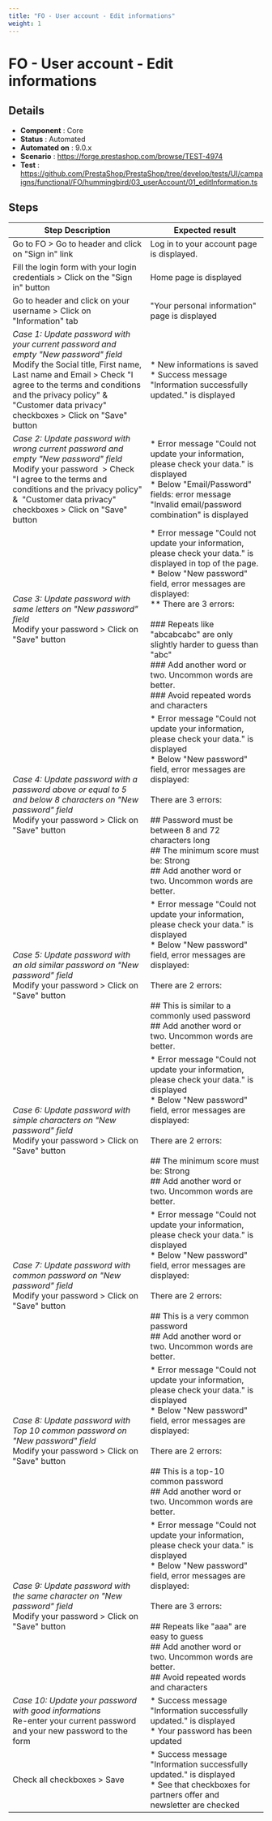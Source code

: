 ```yaml
---
title: "FO - User account - Edit informations"
weight: 1
---
```


# FO - User account - Edit informations
## Details
* **Component** : Core
* **Status** : Automated
* **Automated on** : 9.0.x
* **Scenario** : https://forge.prestashop.com/browse/TEST-4974
* **Test** : https://github.com/PrestaShop/PrestaShop/tree/develop/tests/UI/campaigns/functional/FO/hummingbird/03_userAccount/01_editInformation.ts

## Steps
| Step Description | Expected result |
| ----- | ----- |
| Go to FO > Go to header and click on "Sign in" link | Log in to your account page is displayed. |
| Fill the login form with your login credentials > Click on the "Sign in" button | Home page is displayed |
| Go to header and click on your username > Click on "Information" tab | "Your personal information" page is displayed |
| *Case 1: Update password with your current password and empty "New password" field*<br>Modify the Social title, First name, Last name and Email > Check "I agree to the terms and conditions and the privacy policy" &  "Customer data privacy" checkboxes > Click on "Save" button | * New informations is saved<br> * Success message "Information successfully updated." is displayed |
| *Case 2: Update password with wrong current password and empty "New password" field*<br>Modify your password  > Check "I agree to the terms and conditions and the privacy policy" &  "Customer data privacy" checkboxes > Click on "Save" button | * Error message "Could not update your information, please check your data." is displayed<br> * Below "Email/Password" fields: error message "Invalid email/password combination" is displayed |
| *Case 3: Update password with same letters on "New password" field*<br>Modify your password > Click on "Save" button | * Error message "Could not update your information, please check your data." is displayed in top of the page.<br> * Below "New password" field, error messages are displayed:<br> ** There are 3 errors:<br><br> ### Repeats like "abcabcabc" are only slightly harder to guess than "abc"<br> ### Add another word or two. Uncommon words are better.<br> ### Avoid repeated words and characters |
| *Case 4: Update password with a password above or equal to 5 and below 8 characters on "New password" field*<br>Modify your password > Click on "Save" button | * Error message "Could not update your information, please check your data." is displayed<br> * Below "New password" field, error messages are displayed: <br><br>There are 3 errors:<br><br> ## Password must be between 8 and 72 characters long<br> ## The minimum score must be: Strong<br> ## Add another word or two. Uncommon words are better. |
| *Case 5: Update password with an old similar password on "New password" field*<br>Modify your password > Click on "Save" button | * Error message "Could not update your information, please check your data." is displayed<br> * Below "New password" field, error messages are displayed: <br><br>There are 2 errors:<br><br> ## This is similar to a commonly used password<br> ## Add another word or two. Uncommon words are better. |
| *Case 6: Update password with simple characters on "New password" field*<br>Modify your password > Click on "Save" button | * Error message "Could not update your information, please check your data." is displayed<br> * Below "New password" field, error messages are displayed: <br><br>There are 2 errors:<br><br> ## The minimum score must be: Strong<br> ## Add another word or two. Uncommon words are better. |
| *Case 7: Update password with common password on "New password" field*<br>Modify your password > Click on "Save" button | * Error message "Could not update your information, please check your data." is displayed<br> * Below "New password" field, error messages are displayed: <br><br>There are 2 errors:<br><br> ## This is a very common password<br> ## Add another word or two. Uncommon words are better. |
| *Case 8: Update password with Top 10 common password on "New password" field*<br>Modify your password > Click on "Save" button | * Error message "Could not update your information, please check your data." is displayed<br> * Below "New password" field, error messages are displayed: <br><br>There are 2 errors:<br><br> ## This is a top-10 common password<br> ## Add another word or two. Uncommon words are better. |
| *Case 9: Update password with the same character on "New password" field*<br>Modify your password > Click on "Save" button | * Error message "Could not update your information, please check your data." is displayed<br> * Below "New password" field, error messages are displayed: <br><br>There are 3 errors:<br><br> ## Repeats like "aaa" are easy to guess<br> ## Add another word or two. Uncommon words are better.<br> ## Avoid repeated words and characters |
| *Case 10: Update your password with good informations*<br>Re-enter your current password and your new password to the form | * Success message "Information successfully updated." is displayed<br> * Your password has been updated |
| Check all checkboxes > Save | * Success message "Information successfully updated." is displayed<br> * See that checkboxes for partners offer and newsletter are checked |
